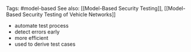 Tags: #model-based
See also: [[Model-Based Security Testing]], [[Model-Based Security Testing of Vehicle Networks]]

- automate test process
- detect errors early
- more efficient
- used to derive test cases